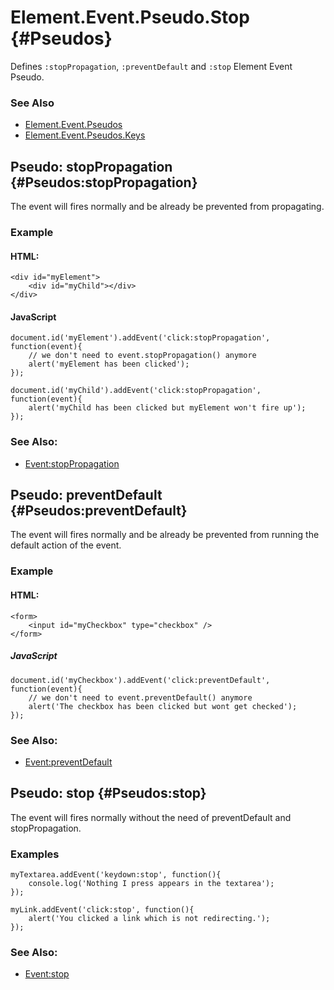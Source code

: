Element.Event.Pseudo.Stop {#Pseudos}
=====================================

Defines `:stopPropagation`, `:preventDefault` and `:stop` Element Event Pseudo.

### See Also

- [Element.Event.Pseudos][]
- [Element.Event.Pseudos.Keys][]

Pseudo: stopPropagation {#Pseudos:stopPropagation}
----------------------------

The event will fires normally and be already be prevented from propagating.

### Example

#### HTML:

	<div id="myElement">
		<div id="myChild"></div>
	</div>

#### JavaScript

	document.id('myElement').addEvent('click:stopPropagation', function(event){
		// we don't need to event.stopPropagation() anymore
		alert('myElement has been clicked');
	});

	document.id('myChild').addEvent('click:stopPropagation', function(event){
		alert('myChild has been clicked but myElement won't fire up');
	});

### See Also:

- [Event:stopPropagation][]


Pseudo: preventDefault {#Pseudos:preventDefault}
----------------------------

The event will fires normally and be already be prevented from running the default action of the event.

### Example

#### HTML:

	<form>
		<input id="myCheckbox" type="checkbox" />
	</form>

##### JavaScript

	document.id('myCheckbox').addEvent('click:preventDefault', function(event){
		// we don't need to event.preventDefault() anymore
		alert('The checkbox has been clicked but wont get checked');
	});

### See Also:

- [Event:preventDefault][]


Pseudo: stop {#Pseudos:stop}
----------------------------

The event will fires normally without the need of preventDefault and stopPropagation.

### Examples

	myTextarea.addEvent('keydown:stop', function(){
		console.log('Nothing I press appears in the textarea');
	});

	myLink.addEvent('click:stop', function(){
		alert('You clicked a link which is not redirecting.');
	});

### See Also:

- [Event:stop][]



[Element.Event.Pseudos]: /more/Element/Element.Event.Pseudos
[Element.Event.Pseudos.Keys]: /more/Element/Element.Event.Pseudos.Keys
[Event:stopPropagation]: /core/Types/Event#Event:preventDefault
[Event:preventDefault]: /core/Types/Event#Event:preventDefault
[Event:stop]: /core/Types/Event#Event:stop
